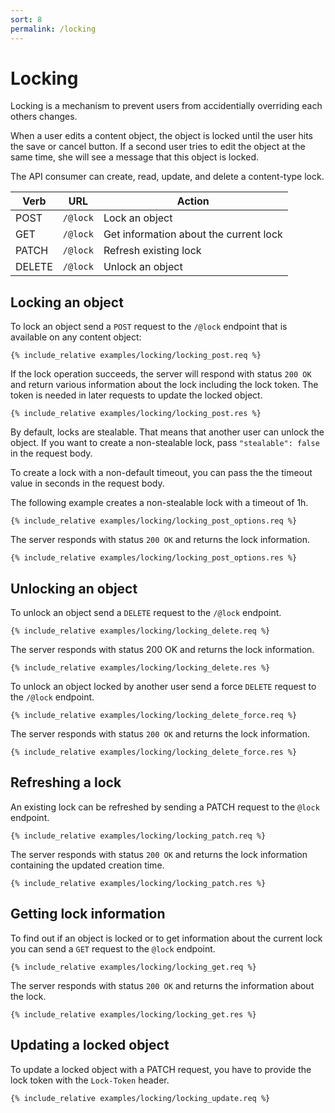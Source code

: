 ```yaml
---
sort: 8
permalink: /locking
---
```


# Locking

Locking is a mechanism to prevent users from accidentially overriding each others changes.

When a user edits a content object, the object is locked until the user hits the save or cancel button. If a second user tries to edit the object at the same time, she will see a message that this object is locked.

The API consumer can create, read, update, and delete a content-type lock.

| Verb   | URL      | Action                                 |
| ------ | -------- | -------------------------------------- |
| POST   | `/@lock` | Lock an object                         |
| GET    | `/@lock` | Get information about the current lock |
| PATCH  | `/@lock` | Refresh existing lock                  |
| DELETE | `/@lock` | Unlock an object                       |

## Locking an object

To lock an object send a `POST` request to the `/@lock` endpoint that is available on any content object:

```
{% include_relative examples/locking/locking_post.req %}
```

If the lock operation succeeds, the server will respond with status `200 OK` and return various information about the lock including the lock token. The token is needed in later requests to update the locked object.

```
{% include_relative examples/locking/locking_post.res %}
```

By default, locks are stealable. That means that another user can unlock the object. If you want to create a non-stealable lock, pass `"stealable": false` in the request body.

To create a lock with a non-default timeout, you can pass the the timeout value in seconds in the request body.

The following example creates a non-stealable lock with a timeout of 1h.

```
{% include_relative examples/locking/locking_post_options.req %}
```

The server responds with status `200 OK` and returns the lock information.

```
{% include_relative examples/locking/locking_post_options.res %}
```

## Unlocking an object

To unlock an object send a `DELETE` request to the `/@lock` endpoint.

```
{% include_relative examples/locking/locking_delete.req %}
```

The server responds with status 200 OK and returns the lock information.

```
{% include_relative examples/locking/locking_delete.res %}
```

To unlock an object locked by another user send a force `DELETE` request to the `/@lock` endpoint.

```
{% include_relative examples/locking/locking_delete_force.req %}
```

The server responds with status `200 OK` and returns the lock information.

```
{% include_relative examples/locking/locking_delete_force.res %}
```

## Refreshing a lock

An existing lock can be refreshed by sending a PATCH request to the `@lock` endpoint.

```
{% include_relative examples/locking/locking_patch.req %}
```

The server responds with status `200 OK` and returns the lock information containing the updated creation time.

```
{% include_relative examples/locking/locking_patch.res %}
```

## Getting lock information

To find out if an object is locked or to get information about the current lock you can send a `GET` request to the `@lock` endpoint.

```
{% include_relative examples/locking/locking_get.req %}
```

The server responds with status `200 OK` and returns the information about the lock.

```
{% include_relative examples/locking/locking_get.res %}
```

## Updating a locked object

To update a locked object with a PATCH request, you have to provide the lock token with the `Lock-Token` header.

```
{% include_relative examples/locking/locking_update.req %}
```
